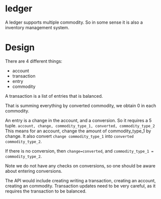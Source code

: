 # ledger
A ledger supports multiple commodity. So in some sense it is also a inventory management system. 

# Design

There are 4 different things:
 - account
 - transaction
 - entry
 - commodity

A transaction is a list of entries that is balanced. 

That is summing everything by converted commodity, we obtain 0 in each commodity. 

An entry is a change in the account, and a conversion. 
So it requires a 5 tuple.
`account, change, commodity_type_1, converted, commodity_type_2`
This means for an account, change the amount of commodity_type_1 by change.
It also convert `change commodity_type_1` into `converted commodity_type_2`.

If there is no conversion, then `change=converted`, and `commodity_type_1 = commodity_type_2`.

Note we do not have any checks on conversions, so one should be aware about entering conversions.

The API would include creating writing a transaction, creating an account, creating an commodity.
Transaction updates need to be very careful, as it requires the transaction to be balanced.
